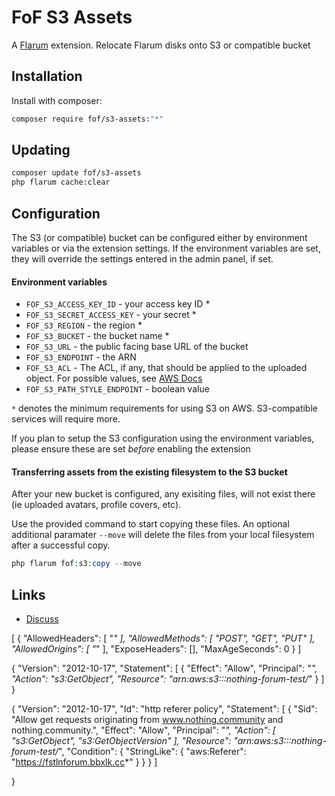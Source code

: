 # FoF S3 Assets

A [Flarum](http://flarum.org) extension. Relocate Flarum disks onto S3 or compatible bucket

## Installation

Install with composer:

```sh
composer require fof/s3-assets:"*"
```

## Updating

```sh
composer update fof/s3-assets
php flarum cache:clear
```

## Configuration

The S3 (or compatible) bucket can be configured either by environment variables or via the extension settings. If the environment variables are set, they will override the settings entered in the admin panel, if set.

#### Environment variables
- `FOF_S3_ACCESS_KEY_ID` - your access key ID *
- `FOF_S3_SECRET_ACCESS_KEY` - your secret *
- `FOF_S3_REGION` - the region *
- `FOF_S3_BUCKET` - the bucket name *
- `FOF_S3_URL` - the public facing base URL of the bucket
- `FOF_S3_ENDPOINT` - the ARN
- `FOF_S3_ACL` - The ACL, if any, that should be applied to the uploaded object. For possible values, see [AWS Docs](https://docs.aws.amazon.com/AmazonS3/latest/dev/acl-overview.html#canned-acl) 
- `FOF_S3_PATH_STYLE_ENDPOINT` - boolean value

`*` denotes the minimum requirements for using S3 on AWS. S3-compatible services will require more.

If you plan to setup the S3 configuration using the environment variables, please ensure these are set _before_ enabling the extension

#### Transferring assets from the existing filesystem to the S3 bucket

After your new bucket is configured, any exisiting files, will not exist there (ie uploaded avatars, profile covers, etc).

Use the provided command to start copying these files. An optional additional paramater `--move` will delete the files from your local filesystem after a successful copy.

```php
php flarum fof:s3:copy --move
```

## Links

- [Discuss](https://discuss.flarum.org/d/PUT_DISCUSS_SLUG_HERE)


[
    {
        "AllowedHeaders": [
            "*"
        ],
        "AllowedMethods": [
            "POST",
            "GET",
            "PUT"
        ],
        "AllowedOrigins": [
            "*"
        ],
        "ExposeHeaders": [],
        "MaxAgeSeconds": 0
    }
]


{
    "Version": "2012-10-17",
    "Statement": [
        {
            "Effect": "Allow",
            "Principal": "*",
            "Action": "s3:GetObject",
            "Resource": "arn:aws:s3:::nothing-forum-test/*"
        }
    ]
}


{
    "Version": "2012-10-17",
    "Id": "http referer policy",
    "Statement": [
        {
            "Sid": "Allow get requests originating from www.nothing.community and nothing.community.",
            "Effect": "Allow",
            "Principal": "*",
            "Action": [
                "s3:GetObject",
                "s3:GetObjectVersion"
            ],
            "Resource": "arn:aws:s3:::nothing-forum-test/*",
            "Condition": {
                "StringLike": {
                    "aws:Referer": "https://fstlnforum.bbxlk.cc*"
                }
            }
        }
    ]

}